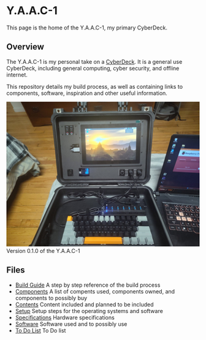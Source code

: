 <!-- ======================================== yaac1index.md Start ======================================== -->


<!-- ------------------------------ Intro Start ------------------------------ -->

# Y.A.A.C-1

This page is the home of the Y.A.A.C-1, my primary CyberDeck.

<!-- ------------------------------ Intro End ------------------------------ -->


<!-- ------------------------------ Overview Start ------------------------------ -->

## Overview

The Y.A.A.C-1 is my personal take on a [CyberDeck](https://www.reddit.com/r/CyberDeck/).  It is a general use CyberDeck, including general computing, cyber security, and offline internet.

This repository details my build process, as well as containing links to components, software, inspiration and other useful information.

![CyberDeck v0.1.0](../../images/cyberdeck/cyberdeck-3-v0-1-0.jpg)
Version 0.1.0 of the Y.A.A.C-1

<!-- ------------------------------ Overview End ------------------------------ -->


<!-- ------------------------------ Files Start ------------------------------ -->

## Files

* [Build Guide](doc/yaac1/yaac1build.md) A step by step reference of the build process
* [Components](doc/yaac1/yaac1components.md) A list of compents used, components owned, and components to possibly buy
* [Contents](doc/yaac1/yaac1content,md) Content included and planned to be included
* [Setup](doc/yaac1/yaac1setup.md) Setup steps for the operating systems and software
* [Specifications](doc/yaac1/yaac1specs.md) Hardware specifications
* [Software](doc/yaac1/yaac1software.md) Software used and to possibly use
* [To Do List](doc/yaac1/yaac1todo.md) To Do list

<!-- ------------------------------ Files End ------------------------------ -->


<!-- ------------------------------ Outro Start ------------------------------ -->

<!-- ------------------------------ Outro End ------------------------------ -->



<!-- ======================================== yaac1index.md End ======================================== -->
